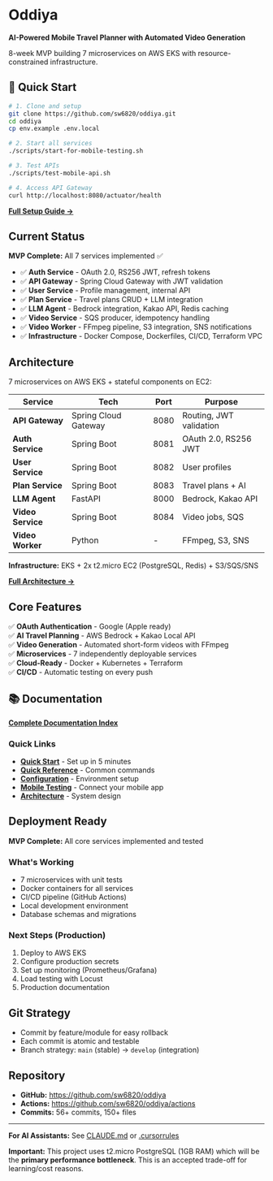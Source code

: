 # Oddiya

**AI-Powered Mobile Travel Planner with Automated Video Generation**

8-week MVP building 7 microservices on AWS EKS with resource-constrained infrastructure.

## 🚀 Quick Start

```bash
# 1. Clone and setup
git clone https://github.com/sw6820/oddiya.git
cd oddiya
cp env.example .env.local

# 2. Start all services
./scripts/start-for-mobile-testing.sh

# 3. Test APIs
./scripts/test-mobile-api.sh

# 4. Access API Gateway
curl http://localhost:8080/actuator/health
```

**[Full Setup Guide →](docs/development/getting-started.md)**

## Current Status

**MVP Complete:** All 7 services implemented ✅

- ✅ **Auth Service** - OAuth 2.0, RS256 JWT, refresh tokens
- ✅ **API Gateway** - Spring Cloud Gateway with JWT validation
- ✅ **User Service** - Profile management, internal API
- ✅ **Plan Service** - Travel plans CRUD + LLM integration
- ✅ **LLM Agent** - Bedrock integration, Kakao API, Redis caching
- ✅ **Video Service** - SQS producer, idempotency handling
- ✅ **Video Worker** - FFmpeg pipeline, S3 integration, SNS notifications
- ✅ **Infrastructure** - Docker Compose, Dockerfiles, CI/CD, Terraform VPC

## Architecture

7 microservices on AWS EKS + stateful components on EC2:

| Service | Tech | Port | Purpose |
|---------|------|------|---------|
| **API Gateway** | Spring Cloud Gateway | 8080 | Routing, JWT validation |
| **Auth Service** | Spring Boot | 8081 | OAuth 2.0, RS256 JWT |
| **User Service** | Spring Boot | 8082 | User profiles |
| **Plan Service** | Spring Boot | 8083 | Travel plans + AI |
| **LLM Agent** | FastAPI | 8000 | Bedrock, Kakao API |
| **Video Service** | Spring Boot | 8084 | Video jobs, SQS |
| **Video Worker** | Python | - | FFmpeg, S3, SNS |

**Infrastructure:** EKS + 2x t2.micro EC2 (PostgreSQL, Redis) + S3/SQS/SNS

**[Full Architecture →](docs/architecture/overview.md)**

## Core Features

✅ **OAuth Authentication** - Google (Apple ready)  
✅ **AI Travel Planning** - AWS Bedrock + Kakao Local API  
✅ **Video Generation** - Automated short-form videos with FFmpeg  
✅ **Microservices** - 7 independently deployable services  
✅ **Cloud-Ready** - Docker + Kubernetes + Terraform  
✅ **CI/CD** - Automatic testing on every push

## 📚 Documentation

**[Complete Documentation Index](docs/README.md)**

### Quick Links
- **[Quick Start](docs/development/getting-started.md)** - Set up in 5 minutes
- **[Quick Reference](docs/development/QUICK_REFERENCE.md)** - Common commands
- **[Configuration](docs/development/CONFIGURATION_MANAGEMENT.md)** - Environment setup
- **[Mobile Testing](docs/api/MOBILE_API_TESTING.md)** - Connect your mobile app
- **[Architecture](docs/architecture/overview.md)** - System design

## Deployment Ready

**MVP Complete:** All core services implemented and tested

### What's Working
- 7 microservices with unit tests
- Docker containers for all services
- CI/CD pipeline (GitHub Actions)
- Local development environment
- Database schemas and migrations

### Next Steps (Production)
1. Deploy to AWS EKS
2. Configure production secrets
3. Set up monitoring (Prometheus/Grafana)
4. Load testing with Locust
5. Production documentation

## Git Strategy

- Commit by feature/module for easy rollback
- Each commit is atomic and testable
- Branch strategy: `main` (stable) → `develop` (integration)

## Repository

- **GitHub:** https://github.com/sw6820/oddiya
- **Actions:** https://github.com/sw6820/oddiya/actions
- **Commits:** 56+ commits, 150+ files

---

**For AI Assistants:** See [CLAUDE.md](CLAUDE.md) or [.cursorrules](.cursorrules)

**Important:** This project uses t2.micro PostgreSQL (1GB RAM) which will be the **primary performance bottleneck**. This is an accepted trade-off for learning/cost reasons.
